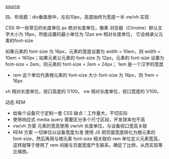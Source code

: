 [source](https://juejin.cn/post/6844903962529759239#heading-16)

四、布局题：div垂直居中，左右10px，高度始终为宽度一半
  vw/vh 实现



CSS 中一些常见的长度单位
px 绝对长度单位，像素 浏览器（Chrome）默认文字大小为 16px，所能设置的最小单位为 12px
em 相对长度单位， 它会继承父元素的font-size

如果元素的 font-size 为 16px，元素的宽度设置为 width = 10em，则 width = 10em = 160px；如果元素父元素的 font-size 为 12px，元素的 font-size 设置为 font-size = 2em，则元素的 font-size = 2em = 24px；
1em 是一个汉字的宽度

- rem 
这个单位代表根元素的 font-size 大小 font-size 为 16px，则 1rem = 16px

vh 相对长度单位，视口高度的 1/100。
vw 相对长度单位，视口宽度的 1/100。

动态 REM
- 给每个设备尺寸定制一套 CSS
缺点：工作量大，不切实际
- 使用响应式 media query
需要区分多个尺寸区段，开发效率也不高
- vw/vh 方案
元素的宽高使用 vw/vh 长度单位，与设备视口宽高关联
- REM 方案
一切单位以设备宽度为准
使用 JS 把页面宽度转化为根元素的 font-size，然后再用与根元素 font-size 相关联的 rem 单位定义元素宽高，这样就等于使用了 rem 间接与页面宽度产生联系，确定了比例，从而实现等比缩放。

 
